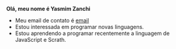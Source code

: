 **Olá, meu nome é Yasmim Zanchi**
- Meu email de contato é [email](yasmim.zanchi@escola.pr.gov.br)
- Estou interessada em programar novas linguagens.
- Estou aprendendo a programar recentemente a linguagem de JavaScript e Scrath.

